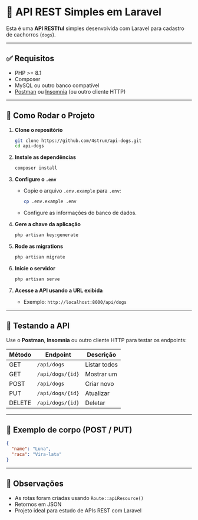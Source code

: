# 🐶 API REST Simples em Laravel

Esta é uma **API RESTful** simples desenvolvida com Laravel para cadastro de cachorros (`dogs`).

---

## ✅ Requisitos

- PHP >= 8.1
- Composer
- MySQL ou outro banco compatível
- [Postman](https://www.postman.com/) ou [Insomnia](https://insomnia.rest/) (ou outro cliente HTTP)

---

## 🚀 Como Rodar o Projeto

1. **Clone o repositório**
   ```bash
   git clone https://github.com/4strum/api-dogs.git
   cd api-dogs
   ```

2. **Instale as dependências**
   ```bash
   composer install
   ```

3. **Configure o `.env`**
   - Copie o arquivo `.env.example` para `.env`:
     ```bash
     cp .env.example .env
     ```
   - Configure as informações do banco de dados.

4. **Gere a chave da aplicação**
   ```bash
   php artisan key:generate
   ```

5. **Rode as migrations**
   ```bash
   php artisan migrate
   ```

6. **Inicie o servidor**
   ```bash
   php artisan serve
   ```

7. **Acesse a API usando a URL exibida**
   - Exemplo: `http://localhost:8000/api/dogs`

---

## 🧪 Testando a API

Use o **Postman**, **Insomnia** ou outro cliente HTTP para testar os endpoints:

| Método | Endpoint             | Descrição         |
|--------|----------------------|-------------------|
| GET    | `/api/dogs`          | Listar todos      |
| GET    | `/api/dogs/{id}`     | Mostrar um        |
| POST   | `/api/dogs`          | Criar novo        |
| PUT    | `/api/dogs/{id}`     | Atualizar         |
| DELETE | `/api/dogs/{id}`     | Deletar           |

---

## 📄 Exemplo de corpo (POST / PUT)

```json
{
  "name": "Luna",
  "raca": "Vira-lata"
}
```

---

## 📌 Observações

- As rotas foram criadas usando `Route::apiResource()`
- Retornos em JSON
- Projeto ideal para estudo de APIs REST com Laravel
